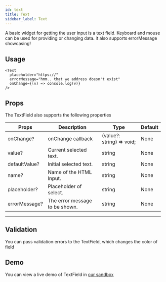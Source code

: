 ```yaml
---
id: text
title: Text
sidebar_label: Text
---
```


A basic widget for getting the user input is a text field. Keyboard and mouse can be used for providing or changing data.
It also supports errorMessage showcasing!

## Usage
```
<Text
  placeholder="https://"
  errorMessage="hmm.. that we address doesn't exist"
  onChange={(v) => console.log(v)}
/>
```

## Props
The TextField also supports the following  properties

Props                             | Description                             | Type                                  | Default
----------------------------------|-----------------------------------------|---------------------------------------|-----------
onChange?                         | onChange callback                       | (value?: string) => void;             | None
value?                            | Current selected text.                  | string                                | None
defaultValue?                     | Initial selected text.                  | string                                | None
name?                             | Name of the HTML Input.                 | string                                | None
placeholder?                      | Placeholder of select.                  | string                                | None
errorMessage?                     | The error message to be shown.          | string                                | None
--------------------------------------------------------------------------------------------------------------------------------

## Validation
You can pass validation errors to the TextField, which changes the color of field

## Demo
You can view a live demo of TextField in [our sandbox](https://github.com/)

